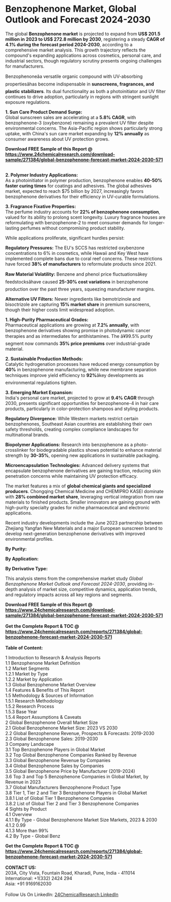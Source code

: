 <h1>Benzophenone Market, Global Outlook and Forecast 2024-2030</h1><p>The global <strong>Benzophenone market</strong> is projected to expand from <strong>US$ 201.5 million in 2023 to US$ 272.8 million by 2030</strong>, registering a steady <strong>CAGR of 4.1% during the forecast period 2024-2030</strong>, according to a comprehensive market analysis. This growth trajectory reflects the compound's expanding applications across cosmetics, personal care, and industrial sectors, though regulatory scrutiny presents ongoing challenges for manufacturers.</p><p>Benzophenoneâa versatile organic compound with UV-absorbing propertiesâhas become indispensable in <strong>sunscreens, fragrances, and plastic stabilizers</strong>. Its dual functionality as both a photoinitiator and UV filter continues to drive adoption, particularly in regions with stringent sunlight exposure regulations.</p><p><strong>1. Sun Care Product Demand Surge:</strong><br>
Global sunscreen sales are accelerating at a <strong>5.8% CAGR</strong>, with benzophenone-3 (oxybenzone) remaining a prevalent UV filter despite environmental concerns. The Asia-Pacific region shows particularly strong uptake, with China's sun care market expanding by <strong>12% annually</strong> as consumer awareness about UV protection grows.</p><div><b>Download FREE Sample of this Report @ 
            <a href="https://www.24chemicalresearch.com/download-sample/271384/global-benzophenone-forecast-market-2024-2030-571">
            https://www.24chemicalresearch.com/download-sample/271384/global-benzophenone-forecast-market-2024-2030-571</a></b></div><br><p><strong>2. Polymer Industry Applications:</strong><br>
As a photoinitiator in polymer production, benzophenone enables <strong>40-50% faster curing times</strong> for coatings and adhesives. The global adhesives market, expected to reach $75 billion by 2027, increasingly favors benzophenone derivatives for their efficiency in UV-curable formulations.</p><p><strong>3. Fragrance Fixative Properties:</strong><br>
The perfume industry accounts for <strong>22% of benzophenone consumption</strong>, valued for its ability to prolong scent longevity. Luxury fragrance houses are reformulating with benzophenone-2 to meet consumer demands for longer-lasting perfumes without compromising product stability.</p><p>While applications proliferate, significant hurdles persist:</p><p><strong>Regulatory Pressures:</strong> The EU's SCCS has restricted oxybenzone concentrations to 6% in cosmetics, while Hawaii and Key West have implemented complete bans due to coral reef concerns. These restrictions have forced <strong>38% of manufacturers</strong> to reformulate products since 2021.</p><p><strong>Raw Material Volatility:</strong> Benzene and phenol price fluctuationsâkey feedstocksâhave caused <strong>25-30% cost variations</strong> in benzophenone production over the past three years, squeezing manufacturer margins.</p><p><strong>Alternative UV Filters:</strong> Newer ingredients like bemotrizinole and bisoctrizole are capturing <strong>15% market share</strong> in premium sunscreens, though their higher costs limit widespread adoption.</p><p><strong>1. High-Purity Pharmaceutical Grades:</strong><br>
Pharmaceutical applications are growing at <strong>7.2% annually</strong>, with benzophenone derivatives showing promise in photodynamic cancer therapies and as intermediates for antihistamines. The â¥99.5% purity segment now commands <strong>35% price premiums</strong> over industrial-grade material.</p><p><strong>2. Sustainable Production Methods:</strong><br>
Catalytic hydrogenation processes have reduced energy consumption by <strong>40%</strong> in benzophenone manufacturing, while new membrane separation techniques improve yield efficiency to <strong>92%</strong>âkey developments as environmental regulations tighten.</p><p><strong>3. Emerging Market Expansion:</strong><br>
India's personal care market, projected to grow at <strong>9.4% CAGR</strong> through 2030, presents significant opportunities for benzophenone-4 in hair care products, particularly in color-protection shampoos and styling products.</p><p><strong>Regulatory Divergence:</strong> While Western markets restrict certain benzophenones, Southeast Asian countries are establishing their own safety thresholds, creating complex compliance landscapes for multinational brands.</p><p><strong>Biopolymer Applications:</strong> Research into benzophenone as a photo-crosslinker for biodegradable plastics shows potential to enhance material strength by <strong>30-35%</strong>, opening new applications in sustainable packaging.</p><p><strong>Microencapsulation Technologies:</strong> Advanced delivery systems that encapsulate benzophenone derivatives are gaining traction, reducing skin penetration concerns while maintaining UV protection efficacy.</p><p>The market features a mix of <strong>global chemical giants and specialized producers</strong>. Chongqing Chemical Medicine and CHEMIPRO KASEI dominate with <strong>28% combined market share</strong>, leveraging vertical integration from raw materials to finished products. Smaller innovators are gaining ground with high-purity specialty grades for niche pharmaceutical and electronic applications.</p><p>Recent industry developments include the June 2023 partnership between Zhejiang Yangfan New Materials and a major European sunscreen brand to develop next-generation benzophenone derivatives with improved environmental profiles.</p><p><strong>By Purity:</strong></p><p><strong>By Application:</strong></p><p><strong>By Derivative Type:</strong></p><p>This analysis stems from the comprehensive market study <em>Global Benzophenone Market Outlook and Forecast 2024-2030</em>, providing in-depth analysis of market size, competitive dynamics, application trends, and regulatory impacts across all key regions and segments.</p><div><b>Download FREE Sample of this Report @ 
            <a href="https://www.24chemicalresearch.com/download-sample/271384/global-benzophenone-forecast-market-2024-2030-571">
            https://www.24chemicalresearch.com/download-sample/271384/global-benzophenone-forecast-market-2024-2030-571</a></b></div><br><div><b>Get the Complete Report & TOC @ 
            <a href="https://www.24chemicalresearch.com/reports/271384/global-benzophenone-forecast-market-2024-2030-571">
            https://www.24chemicalresearch.com/reports/271384/global-benzophenone-forecast-market-2024-2030-571</a></b></div><br>
            <b>Table of Content:</b><p>1 Introduction to Research & Analysis Reports<br />
    1.1 Benzophenone Market Definition<br />
    1.2 Market Segments<br />
        1.2.1 Market by Type<br />
        1.2.2 Market by Application<br />
    1.3 Global Benzophenone Market Overview<br />
    1.4 Features & Benefits of This Report<br />
    1.5 Methodology & Sources of Information<br />
        1.5.1 Research Methodology<br />
        1.5.2 Research Process<br />
        1.5.3 Base Year<br />
        1.5.4 Report Assumptions & Caveats<br />
2 Global Benzophenone Overall Market Size<br />
    2.1 Global Benzophenone Market Size: 2023 VS 2030<br />
    2.2 Global Benzophenone Revenue, Prospects & Forecasts: 2019-2030<br />
    2.3 Global Benzophenone Sales: 2019-2030<br />
3 Company Landscape<br />
    3.1 Top Benzophenone Players in Global Market<br />
    3.2 Top Global Benzophenone Companies Ranked by Revenue<br />
    3.3 Global Benzophenone Revenue by Companies<br />
    3.4 Global Benzophenone Sales by Companies<br />
    3.5 Global Benzophenone Price by Manufacturer (2019-2024)<br />
    3.6 Top 3 and Top 5 Benzophenone Companies in Global Market, by Revenue in 2023<br />
    3.7 Global Manufacturers Benzophenone Product Type<br />
    3.8 Tier 1, Tier 2 and Tier 3 Benzophenone Players in Global Market<br />
        3.8.1 List of Global Tier 1 Benzophenone Companies<br />
        3.8.2 List of Global Tier 2 and Tier 3 Benzophenone Companies<br />
4 Sights by Product<br />
    4.1 Overview<br />
        4.1.1 By Type - Global Benzophenone Market Size Markets, 2023 & 2030<br />
        4.1.2 0.99<br />
        4.1.3 More than 99%<br />
    4.2 By Type - Global Benz</p><div><b>Get the Complete Report & TOC @ 
            <a href="https://www.24chemicalresearch.com/reports/271384/global-benzophenone-forecast-market-2024-2030-571">
            https://www.24chemicalresearch.com/reports/271384/global-benzophenone-forecast-market-2024-2030-571</a></b></div><br><b>CONTACT US:</b><br>
            203A, City Vista, Fountain Road, Kharadi, Pune, India - 411014<br>
            International: +1(332) 2424 294<br>
            Asia: +91 9169162030 <br><br>
            Follow Us On LinkedIn: <a href="https://www.linkedin.com/company/24chemicalresearch/">24ChemicalResearch LinkedIn</a>